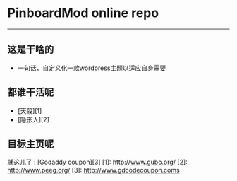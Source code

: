 # PinboardMod online repo

------
## 这是干啥的
* 一句话，自定义化一款wordpress主题以适应自身需要

## 都谁干活呢
* [天毅][1]
* [隐形人][2]

## 目标主页呢
就这儿了 : [Godaddy coupon][3]
[1]: http://www.gubo.org/
[2]: http://www.peeg.org/
[3]: http://www.gdcodecoupon.coms